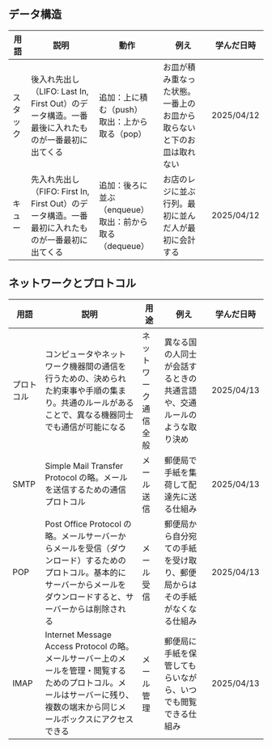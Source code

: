 ## データ構造

| 用語 | 説明 | 動作 | 例え | 学んだ日時 |
|------|------|------|------|------------|
| スタック | 後入れ先出し（LIFO: Last In, First Out）のデータ構造。一番最後に入れたものが一番最初に出てくる | 追加：上に積む（push）<br>取出：上から取る（pop） | お皿が積み重なった状態。一番上のお皿から取らないと下のお皿は取れない | 2025/04/12 |
| キュー | 先入れ先出し（FIFO: First In, First Out）のデータ構造。一番最初に入れたものが一番最初に出てくる | 追加：後ろに並ぶ（enqueue）<br>取出：前から取る（dequeue） | お店のレジに並ぶ行列。最初に並んだ人が最初に会計する | 2025/04/12 |

## ネットワークとプロトコル

| 用語 | 説明 | 用途 | 例え | 学んだ日時 |
|------|------|------|------|------------|
| プロトコル | コンピュータやネットワーク機器間の通信を行うための、決められた約束事や手順の集まり。共通のルールがあることで、異なる機器同士でも通信が可能になる | ネットワーク通信全般 | 異なる国の人同士が会話するときの共通言語や、交通ルールのような取り決め | 2025/04/13 |
| SMTP | Simple Mail Transfer Protocol の略。メールを送信するための通信プロトコル | メール送信 | 郵便局で手紙を集荷して配達先に送る仕組み | 2025/04/13 |
| POP | Post Office Protocol の略。メールサーバーからメールを受信（ダウンロード）するためのプロトコル。基本的にサーバーからメールをダウンロードすると、サーバーからは削除される | メール受信 | 郵便局から自分宛ての手紙を受け取り、郵便局からはその手紙がなくなる仕組み | 2025/04/13 |
| IMAP | Internet Message Access Protocol の略。メールサーバー上のメールを管理・閲覧するためのプロトコル。メールはサーバーに残り、複数の端末から同じメールボックスにアクセスできる | メール管理 | 郵便局に手紙を保管してもらいながら、いつでも閲覧できる仕組み | 2025/04/13 |